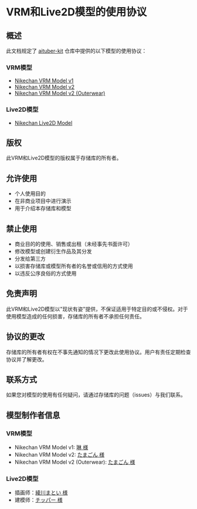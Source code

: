 # VRM和Live2D模型的使用协议

## 概述

此文档规定了 [aituber-kit](https://github.com/tegnike/aituber-kit) 仓库中提供的以下模型的使用协议：

### VRM模型

- [Nikechan VRM Model v1](https://github.com/tegnike/aituber-kit/blob/main/public/vrm/nikechan_v1.vrm)
- [Nikechan VRM Model v2](https://github.com/tegnike/aituber-kit/blob/main/public/vrm/nikechan_v2.vrm)
- [Nikechan VRM Model v2 (Outerwear)](https://github.com/tegnike/aituber-kit/blob/main/public/vrm/nikechan_v2_outerwear.vrm)

### Live2D模型

- [Nikechan Live2D Model](https://github.com/tegnike/aituber-kit/blob/main/public/live2d/nike01)

## 版权

此VRM和Live2D模型的版权属于存储库的所有者。

## 允许使用

- 个人使用目的
- 在非商业项目中进行演示
- 用于介绍本存储库和模型

## 禁止使用

- 商业目的的使用、销售或出租（未经事先书面许可）
- 修改模型或创建衍生作品及其分发
- 分发给第三方
- 以损害存储库或模型所有者的名誉或信用的方式使用
- 以违反公序良俗的方式使用

## 免责声明

此VRM和Live2D模型以"现状有姿"提供，不保证适用于特定目的或不侵权。对于使用模型造成的任何损害，存储库的所有者不承担任何责任。

## 协议的更改

存储库的所有者有权在不事先通知的情况下更改此使用协议。用户有责任定期检查协议并了解更改。

## 联系方式

如果您对模型的使用有任何疑问，请通过存储库的问题（issues）与我们联系。

## 模型制作者信息

### VRM模型

- Nikechan VRM Model v1: [琳 様](https://x.com/rin_tyn25)
- Nikechan VRM Model v2: [たまごん 様](https://x.com/_TAMA_GON_)
- Nikechan VRM Model v2 (Outerwear): [たまごん 様](https://x.com/_TAMA_GON_)

### Live2D模型

- 插画师：[綾川まとい 様](https://x.com/matoi_e_ma)
- 建模师：[チッパー 様](https://x.com/Chipper_tyvt)
